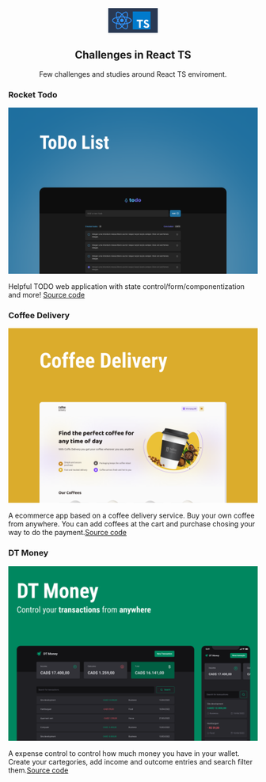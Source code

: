 <div align="center">
  <a>
    <img src="readme-resources/logo.png" alt="logo" width="100" >
  </a>

  <h2 align="center">Challenges in React TS</h3>

  <p align="center">
    Few challenges and studies around React TS enviroment.
    <br />
  </p>
</div>

### Rocket Todo

<div align='center'>
        <a href="https://github.com/ViniOkamoto/challenges-react-ts/tree/master/rocket-todo">
          <img src="readme-resources/rocket/cover.png" alt="Cover"/>
        </a>
</div>

Helpful TODO web application with state control/form/componentization and more! [Source code](https://github.com/ViniOkamoto/challenges-react-ts/tree/master/rocket-todo)

### Coffee Delivery

<div align='center'>
        <a href="https://github.com/ViniOkamoto/challenges-react-ts/tree/master/coffe-delivery">
          <img src="readme-resources/coffee/cover.png" alt="Cover"/>
        </a>
</div>

A ecommerce app based on a coffee delivery service. Buy your own coffee from anywhere. You can add coffees at the cart and purchase chosing your way to do the payment.[Source code](https://github.com/ViniOkamoto/challenges-react-ts/tree/master/coffe-delivery)

### DT Money

<div align='center'>
        <a href="https://github.com/ViniOkamoto/challenges-react-ts/tree/master/dt-money">
          <img src="readme-resources/dt-money/cover.png" alt="Cover"/>
        </a>
</div>

 
A expense control to control how much money you have in your wallet. Create your cartegories, add income and outcome entries and search filter them.[Source code](https://github.com/ViniOkamoto/challenges-react-ts/tree/master/dt-money)


